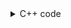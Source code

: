 <details><summary>C++ code</summary>

![](../../../../assets/max-sum-without-adjacents.png)

</details>
